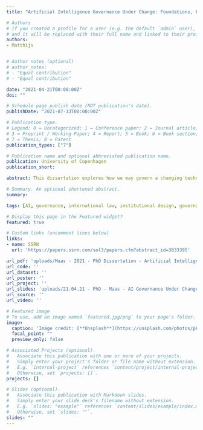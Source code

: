```yaml
---
title: "Artificial Intelligence Governance Under Change: Foundations, Facets, Frameworks"

# Authors
# If you created a profile for a user (e.g. the default `admin` user), write the username (folder name) here 
# and it will be replaced with their full name and linked to their profile.
authors:
- Matthijs


# Author notes (optional)
# author_notes:
# - "Equal contribution"
# - "Equal contribution"

date: "2021-04-21T00:00:00Z"
doi: ""

# Schedule page publish date (NOT publication's date).
publishDate: "2021-07-13T00:00:00Z"

# Publication type.
# Legend: 0 = Uncategorized; 1 = Conference paper; 2 = Journal article;
# 3 = Preprint / Working Paper; 4 = Report; 5 = Book; 6 = Book section;
# 7 = Thesis; 8 = Patent
publication_types: ["7"]

# Publication name and optional abbreviated publication name.
publication: University of Copenhagen
publication_short: 

abstract: This dissertation explores how we may govern a changing technology, in a changing world, using governance systems that may themselves be left changed. Artificial Intelligence (AI) has made remarkable progress in the past decade, and is anticipated to become an increasingly disruptive, even transformative technology. AI can be functionally understood as a diverse portfolio of computational techniques to improve the accuracy, speed, or scale of machine decision-making, producing capabilities that can support, substitute for-, or improve upon human task performance. The resulting breadth of application makes AI promising—and challenging — in so many domains of life. In recent years diverse AI applications — from facial recognition to automated legal decision-making, and from computational propaganda to Lethal Autonomous Weapons Systems — have raised deep ethical, political, legal and security concerns. With growing public and policymaker attention has come a wave of governance initiatives and proposals. Nonetheless, global governance for AI remains relatively fragmented and incipient. At this cross-roads, this dissertation takes up the research question, “How should global governance for artificial intelligence account for change?” To answer this question, this dissertation draws together scholarship on technology regulation, (international) law, and global governance, in order to unpack three facets of ‘change’ that will prove critical to the global governance of AI. These three facets of change are examined through the conceptual lenses of Sociotechnical Change, Governance Disruption, and Regime Complexity. Sociotechnical Change (Chapter 4) explores how and why technological change in AI produces societal changes that create a rationale for regulatory intervention, and how we can productively characterize the appropriate targets for AI governance. Along with material features, I distinguish six problem logics which highlight different governance solutions and conditions. Governance Disruption (Chapter 5) addresses when, where and why certain AI capabilities might drive or demand change in the substance (Development), tools or processes (Displacement) or political scaffolding (Destruction) of global governance itself, and what are the implications for global regime complexity. Regime Complexity (Chapter 6) helps focus attention on how prospective AI regimes are shaped by underlying changes in the broader global governance architecture. It provides insight into the (1) origins or foundations of AI regimes; the (2) topology of the AI ‘regime complex’; its (3) evolution towards integration or fragmentation; (4) the functional consequences of these paths; and (5) strategies for managing the AI regime complex. Through these three lenses, this dissertation explores key considerations, insights and tradeoffs for AI governance (Chapter 7). It argues that AI governance needs to shift or adopt novel strategies — in conceptual approach, instrument choice, and instrument design — to ensure the efficacy of AI regimes in tracking AI’s sociotechnical impacts, their resilience to future AI-driven disruption to the tools, norms or broader conditions of governance, and their coherence. In this way, AI governance regimes may remain fit for change.

# Summary. An optional shortened abstract.
summary: 

tags: [AI, governance, international law, institutional design, governance disruption, automation of governance]

# Display this page in the Featured widget?
featured: true

# Custom links (uncomment lines below)
links:
- name: SSRN
  url: 'https://papers.ssrn.com/sol3/papers.cfm?abstract_id=3833395'

url_pdf: 'uploads/Maas - 2021 - PhD Dissertation - Artificial Intelligence Governance Under Change - monograph.pdf'
url_code: ''
url_dataset: ''
url_poster: ''
url_project: ''
url_slides: 'uploads/21.04.21 - PhD - Maas - AI Governance Under Change - TLDR Handout and models.pdf'
url_source: ''
url_video: ''

# Featured image
# To use, add an image named `featured.jpg/png` to your page's folder. 
image:
  caption: 'Image credit: [**Unsplash**](https://unsplash.com/photos/pLCdAaMFLTE)'
  focal_point: ""
  preview_only: false

# Associated Projects (optional).
#   Associate this publication with one or more of your projects.
#   Simply enter your project's folder or file name without extension.
#   E.g. `internal-project` references `content/project/internal-project/index.md`.
#   Otherwise, set `projects: []`.
projects: []

# Slides (optional).
#   Associate this publication with Markdown slides.
#   Simply enter your slide deck's filename without extension.
#   E.g. `slides: "example"` references `content/slides/example/index.md`.
#   Otherwise, set `slides: ""`.
slides: ""
---
```


<!-- {{% callout note %}}
Click the *Cite* button above to demo the feature to enable visitors to import publication metadata into their reference management software.
{{% /callout %}}

{{% callout note %}}
Create your slides in Markdown - click the *Slides* button to check out the example.
{{% /callout %}}
 -->

